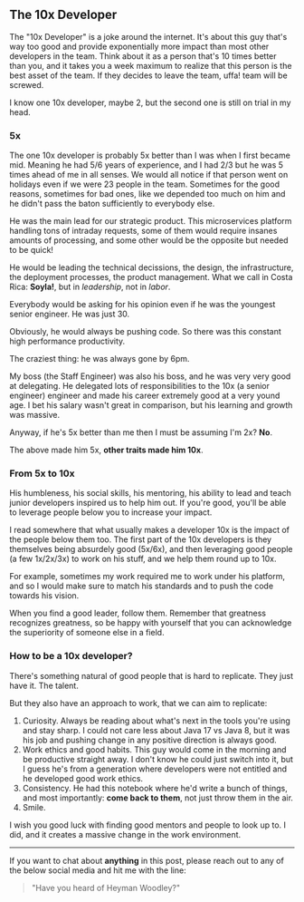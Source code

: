 ## The 10x Developer

The "10x Developer" is a joke around the internet. It's about this guy that's way too good and provide exponentially more impact than most other developers in the team. Think about it as a person that's 10 times better than you, and it takes you a week maximum to realize that this person is the best asset of the team. If they decides to leave the team, uffa! team will be screwed.

I know one 10x developer, maybe 2, but the second one is still on trial in my head.

### 5x

The one 10x developer is probably 5x better than I was when I first became mid. Meaning he had 5/6 years of experience, and I had 2/3 but he was 5 times ahead of me in all senses. We would all notice if that person went on holidays even if we were 23 people in the team. Sometimes for the good reasons, sometimes for bad ones, like we depended too much on him and he didn't pass the baton sufficiently to everybody else.

He was the main lead for our strategic product. This microservices platform handling tons of intraday requests, some of them would require insanes amounts of processing, and some other would be the opposite but needed to be quick!

He would be leading the technical decissions, the design, the infrastructure, the deployment processes, the product management. What we call in Costa Rica: **Soyla!**, but in *leadership*, not in *labor*.

Everybody would be asking for his opinion even if he was the youngest senior engineer. He was just 30.

Obviously, he would always be pushing code. So there was this constant high performance productivity.

The craziest thing: he was always gone by 6pm.

My boss (the Staff Engineer) was also his boss, and he was very very good at delegating. He delegated lots of responsibilities to the 10x (a senior engineer) engineer and made his career extremely good at a very yound age. I bet his salary wasn't great in comparison, but his learning and growth was massive. 

Anyway, if he's 5x better than me then I must be assuming I'm 2x? **No**.

The above made him 5x, **other traits made him 10x**. 

### From 5x to 10x

His humbleness, his social skills, his mentoring, his ability to lead and teach junior developers inspired us to help him out. If you're good, you'll be able to leverage people below you to increase your impact.

I read somewhere that what usually makes a developer 10x is the impact of the people below them too. The first part of the 10x developers is they themselves being absurdely good (5x/6x), and then leveraging good people (a few 1x/2x/3x) to work on his stuff, and we help them round up to 10x. 

For example, sometimes my work required me to work under his platform, and so I would make sure to match his standards and to push the code towards his vision. 

When you find a good leader, follow them. Remember that greatness recognizes greatness, so be happy with yourself that you can acknowledge the superiority of someone else in a field. 

### How to be a 10x developer?

There's something natural of good people that is hard to replicate. They just have it. The talent. 

But they also have an approach to work, that we can aim to replicate:

1. Curiosity. Always be reading about what's next in the tools you're using and stay sharp. I could not care less about Java 17 vs Java 8, but it was his job and pushing change in any positive direction is always good.
2. Work ethics and good habits. This guy would come in the morning and be productive straight away. I don't know he could just switch into it, but I guess he's from a generation where developers were not entitled and he developed good work ethics.
3. Consistency. He had this notebook where he'd write a bunch of things, and most importantly: **come back to them**, not just throw them in the air.
4. Smile.

I wish you good luck with finding good mentors and people to look up to. I did, and it creates a massive change in the work environment.

---

If you want to chat about **anything** in this post, please reach out to any of the below social media and hit me with the line:
 
 > "Have you heard of Heyman Woodley?"


